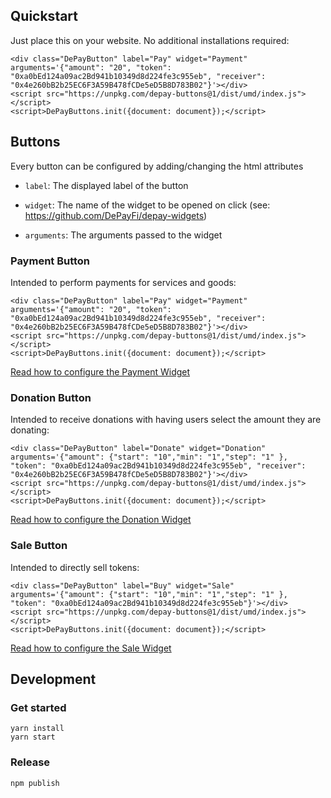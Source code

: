 ## Quickstart

Just place this on your website. No additional installations required:

```
<div class="DePayButton" label="Pay" widget="Payment" arguments='{"amount": "20", "token": "0xa0bEd124a09ac2Bd941b10349d8d224fe3c955eb", "receiver": "0x4e260bB2b25EC6F3A59B478fCDe5eD5B8D783B02"}'></div>
<script src="https://unpkg.com/depay-buttons@1/dist/umd/index.js"></script>
<script>DePayButtons.init({document: document});</script>
```

## Buttons

Every button can be configured by adding/changing the html attributes 

- `label`: The displayed label of the button

- `widget`: The name of the widget to be opened on click (see: https://github.com/DePayFi/depay-widgets)

- `arguments`: The arguments passed to the widget

### Payment Button

Intended to perform payments for services and goods:

```
<div class="DePayButton" label="Pay" widget="Payment" arguments='{"amount": "20", "token": "0xa0bEd124a09ac2Bd941b10349d8d224fe3c955eb", "receiver": "0x4e260bB2b25EC6F3A59B478fCDe5eD5B8D783B02"}'></div>
<script src="https://unpkg.com/depay-buttons@1/dist/umd/index.js"></script>
<script>DePayButtons.init({document: document});</script>
```

[Read how to configure the Payment Widget](https://github.com/DePayFi/depay-widgets#depay-payments)

### Donation Button

Intended to receive donations with having users select the amount they are donating:

```
<div class="DePayButton" label="Donate" widget="Donation" arguments='{"amount": {"start": "10","min": "1","step": "1" }, "token": "0xa0bEd124a09ac2Bd941b10349d8d224fe3c955eb", "receiver": "0x4e260bB2b25EC6F3A59B478fCDe5eD5B8D783B02"}'></div>
<script src="https://unpkg.com/depay-buttons@1/dist/umd/index.js"></script>
<script>DePayButtons.init({document: document});</script>
```

[Read how to configure the Donation Widget](https://github.com/DePayFi/depay-widgets#depay-donations)

### Sale Button

Intended to directly sell tokens:

```
<div class="DePayButton" label="Buy" widget="Sale" arguments='{"amount": {"start": "10","min": "1","step": "1" }, "token": "0xa0bEd124a09ac2Bd941b10349d8d224fe3c955eb"}'></div>
<script src="https://unpkg.com/depay-buttons@1/dist/umd/index.js"></script>
<script>DePayButtons.init({document: document});</script>
```

[Read how to configure the Sale Widget](https://github.com/DePayFi/depay-widgets#depay-sales)

## Development

### Get started

```
yarn install
yarn start
```

### Release

```
npm publish
```
